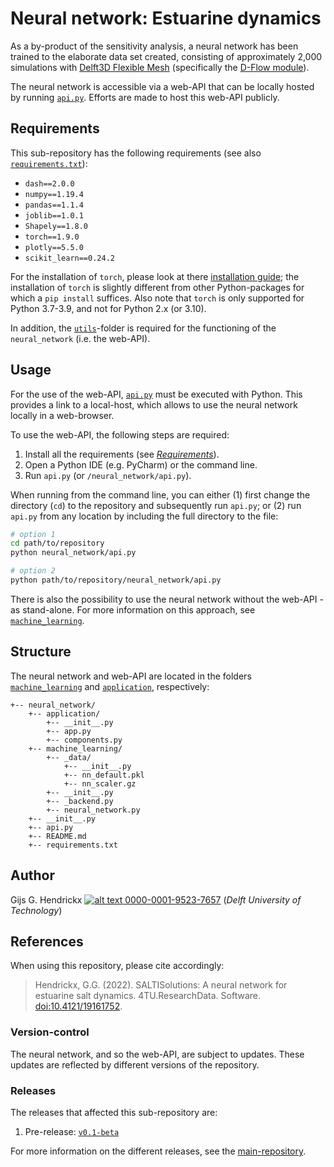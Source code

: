 # Neural network: Estuarine dynamics
As a by-product of the sensitivity analysis, a neural network has been trained to the elaborate data set created, 
consisting of approximately 2,000 simulations with 
[Delft3D Flexible Mesh](https://www.deltares.nl/en/software/delft3d-flexible-mesh-suite/) (specifically the 
[D-Flow module](https://www.deltares.nl/en/software/module/d-flow-flexible-mesh/)).

The neural network is accessible via a web-API that can be locally hosted by running [`api.py`](api.py). Efforts are 
made to host this web-API publicly.

## Requirements
This sub-repository has the following requirements (see also [`requirements.txt`](requirements.txt)):
*   `dash==2.0.0`
*   `numpy==1.19.4`
*   `pandas==1.1.4`
*   `joblib==1.0.1`
*   `Shapely==1.8.0`
*   `torch==1.9.0`
*   `plotly==5.5.0`
*   `scikit_learn==0.24.2`

For the installation of `torch`, please look at there [installation guide](https://pytorch.org/get-started/locally/);
the installation of `torch` is slightly different from other Python-packages for which a `pip install` suffices. Also
note that `torch` is only supported for Python 3.7-3.9, and not for Python 2.x (or 3.10).

In addition, the [`utils`](../utils)-folder is required for the functioning of the `neural_network` (i.e. the web-API).

## Usage
For the use of the web-API, [`api.py`](api.py) must be executed with Python. This provides a link to a local-host, 
which allows to use the neural network locally in a web-browser.

To use the web-API, the following steps are required:
1.  Install all the requirements (see [*Requirements*](#Requirements)).
1.  Open a Python IDE (e.g. PyCharm) or the command line.
1.  Run `api.py` (or `/neural_network/api.py`).

When running from the command line, you can either (1) first change the directory (`cd`) to the repository and 
subsequently run `api.py`; or (2) run `api.py` from any location by including the full directory to the file:
```bash
# option 1
cd path/to/repository
python neural_network/api.py
```
```bash
# option 2
python path/to/repository/neural_network/api.py
```

There is also the possibility to use the neural network without the web-API - as stand-alone. For more information on
this approach, see [`machine_learning`](machine_learning).

## Structure
The neural network and web-API are located in the folders [`machine_learning`](machine_learning) and 
[`application`](application), respectively:
```
+-- neural_network/
    +-- application/
        +-- __init__.py
        +-- app.py
        +-- components.py
    +-- machine_learning/
        +-- _data/
            +-- __init__.py
            +-- nn_default.pkl
            +-- nn_scaler.gz
        +-- __init__.py
        +-- _backend.py
        +-- neural_network.py
    +-- __init__.py
    +-- api.py
    +-- README.md
    +-- requirements.txt
```

## Author
Gijs G. Hendrickx 
[![alt text](https://camo.githubusercontent.com/e1ec0e2167b22db46b0a5d60525c3e4a4f879590a04c370fef77e6a7e00eb234/68747470733a2f2f696e666f2e6f726369642e6f72672f77702d636f6e74656e742f75706c6f6164732f323031392f31312f6f726369645f31367831362e706e67) 0000-0001-9523-7657](https://orcid.org/0000-0001-9523-7657)
(*Delft University of Technology*)

## References
When using this repository, please cite accordingly:
> Hendrickx, G.G. (2022). SALTISolutions: A neural network for estuarine salt dynamics. 4TU.ResearchData. Software.
[doi:10.4121/19161752](https://doi.org/10.4121/19161752).

### Version-control
The neural network, and so the web-API, are subject to updates. These updates are reflected by different versions of the
repository.

### Releases
The releases that affected this sub-repository are:
1.  Pre-release: [`v0.1-beta`](https://doi.org/10.4121/19161752.v1)

For more information on the different releases, see the [main-repository](../README.md#Releases).
